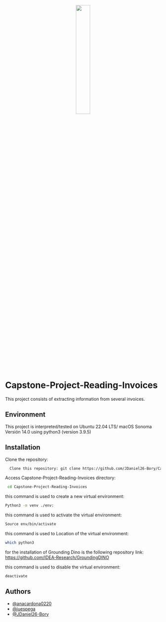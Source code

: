 <div align="center">
  <img src="https://i.postimg.cc/R0Fk2T95/machine-Learning.jpg" width="30%">
</div>


# Capstone-Project-Reading-Invoices

This project consists of extracting information from several invoices.


## Environment 

This project is interpreted/tested on Ubuntu 22.04 LTS/ macOS Sonoma Versión 14.0 using python3 (version 3.9.5)

## Installation


Clone the repository:
```bash
  Clone this repository: git clone https://github.com/JDaniel26-Bory/Capstone-Project-Reading-Invoices.git
```
Access Capstone-Project-Reading-Invoices directory:
```bash
 cd Capstone-Project-Reading-Invoices
```
this command is used to create a new virtual environment:
```bash
Python3 -m venv ./env: 
```
this command is used to activate the virtual environment:
```bash
Source env/bin/activate
```
 this command is used to Location of the virtual environment:
```bash
which python3
```
for the installation of Grounding Dino is the following repository link:
https://github.com/IDEA-Research/GroundingDINO


this command is used to disable the virtual environment:
```bash
deactivate
```
## Authors

- [@anacardona0220](https://www.github.com/anacardona0220)
- [@juespega](https://www.github.com/juespega)
- [@JDaniel26-Bory](https://www.github.com/JDaniel26-Bory)

